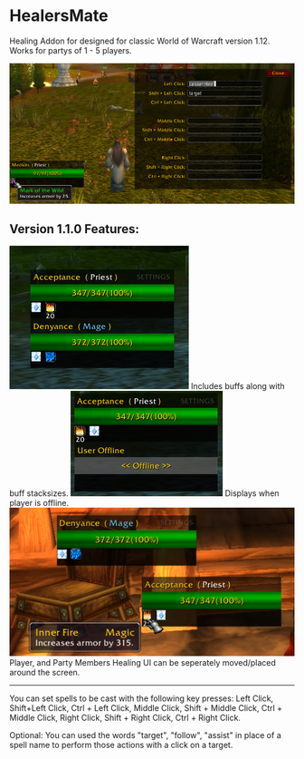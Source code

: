# HealersMate
Healing Addon for designed for classic World of Warcraft version 1.12.
Works for partys of 1 - 5 players.

<img src="Images/UI_Example.png">

Version 1.1.0 Features:
-------------------------------------------------------------------------------------
<img src="Images/UI_Example_2.png">
Includes buffs along with buff stacksizes.

<img src="Images/UI_Example_3.png">
Displays when player is offline.

<img src="Images/UI_Example_4.png">
Player, and Party Members Healing UI can be seperately moved/placed around the screen.

-------------------------------------------------------------------------------------
You can set spells to be cast with the following key presses:
Left Click, Shift+Left Click, Ctrl + Left Click, Middle Click, Shift + Middle Click, Ctrl + Middle Click, Right Click, Shift + Right Click, Ctrl + Right Click.

Optional:
  You can used the words "target", "follow", "assist" in place of a spell name to perform those actions with a click on a target.
